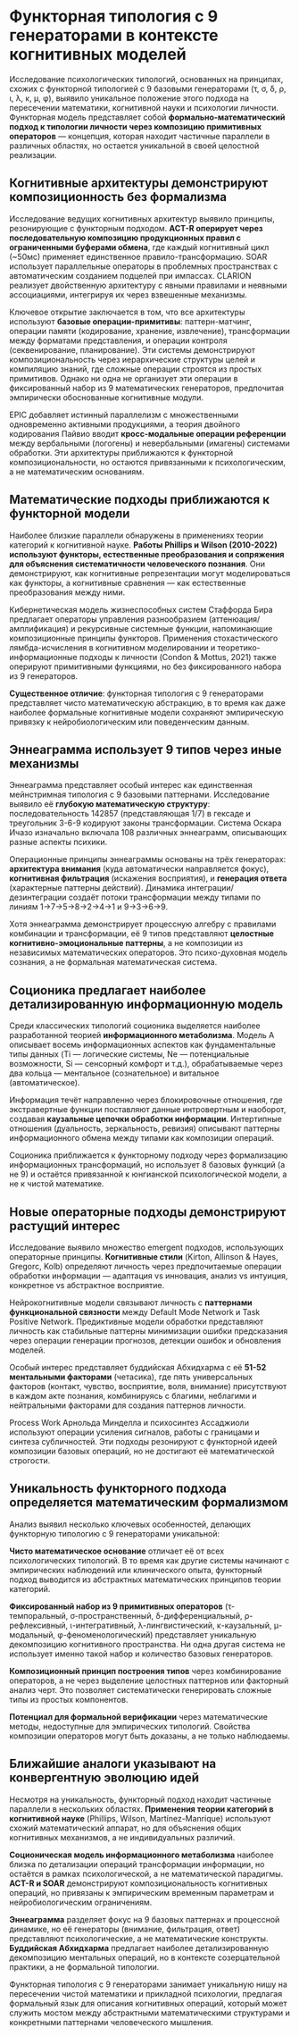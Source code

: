 # Функторная типология с 9 генераторами в контексте когнитивных моделей

Исследование психологических типологий, основанных на принципах, схожих с функторной типологией с 9 базовыми генераторами (τ, σ, δ, ρ, ι, λ, κ, μ, φ), выявило уникальное положение этого подхода на пересечении математики, когнитивной науки и психологии личности. Функторная модель представляет собой **формально-математический подход к типологии личности через композицию примитивных операторов** — концепция, которая находит частичные параллели в различных областях, но остается уникальной в своей целостной реализации.

## Когнитивные архитектуры демонстрируют композиционность без формализма

Исследование ведущих когнитивных архитектур выявило принципы, резонирующие с функторным подходом. **ACT-R оперирует через последовательную композицию продукционных правил с ограниченными буферами обмена**, где каждый когнитивный цикл (~50мс) применяет единственное правило-трансформацию. SOAR использует параллельные операторы в проблемных пространствах с автоматическим созданием подцелей при импассах. CLARION реализует двойственную архитектуру с явными правилами и неявными ассоциациями, интегрируя их через взвешенные механизмы.

Ключевое открытие заключается в том, что все архитектуры используют **базовые операции-примитивы**: паттерн-матчинг, операции памяти (кодирование, хранение, извлечение), трансформации между форматами представления, и операции контроля (секвенирование, планирование). Эти системы демонстрируют композициональность через иерархические структуры целей и компиляцию знаний, где сложные операции строятся из простых примитивов. Однако ни одна не организует эти операции в фиксированный набор из 9 математических генераторов, предпочитая эмпирически обоснованные когнитивные модули.

EPIC добавляет истинный параллелизм с множественными одновременно активными продукциями, а теория двойного кодирования Пайвио вводит **кросс-модальные операции референции** между вербальными (логогены) и невербальными (имагены) системами обработки. Эти архитектуры приближаются к функторной композициональности, но остаются привязанными к психологическим, а не математическим основаниям.

## Математические подходы приближаются к функторной модели

Наиболее близкие параллели обнаружены в применениях теории категорий к когнитивной науке. **Работы Phillips и Wilson (2010-2022) используют функторы, естественные преобразования и сопряжения для объяснения систематичности человеческого познания**. Они демонстрируют, как когнитивные репрезентации могут моделироваться как функторы, а когнитивные сравнения — как естественные преобразования между ними.

Кибернетическая модель жизнеспособных систем Стаффорда Бира предлагает операторы управления разнообразием (аттенюация/амплификация) и рекурсивные системные функции, напоминающие композиционные принципы функторов. Применения стохастического лямбда-исчисления в когнитивном моделировании и теоретико-информационные подходы к личности (Condon & Mottus, 2021) также оперируют примитивными функциями, но без фиксированного набора из 9 генераторов.

**Существенное отличие**: функторная типология с 9 генераторами представляет чисто математическую абстракцию, в то время как даже наиболее формальные когнитивные модели сохраняют эмпирическую привязку к нейробиологическим или поведенческим данным.

## Эннеаграмма использует 9 типов через иные механизмы

Эннеаграмма представляет особый интерес как единственная мейнстримная типология с 9 базовыми паттернами. Исследование выявило её **глубокую математическую структуру**: последовательность 142857 (представляющая 1/7) в гексаде и треугольник 3-6-9 кодируют законы трансформации. Система Оскара Ичазо изначально включала 108 различных эннеаграмм, описывающих разные аспекты психики.

Операционные принципы эннеаграммы основаны на трёх генераторах: **архитектура внимания** (куда автоматически направляется фокус), **когнитивная фильтрация** (искажения восприятия), и **генерация ответа** (характерные паттерны действий). Динамика интеграции/дезинтеграции создаёт потоки трансформации между типами по линиям 1→7→5→8→2→4→1 и 9→3→6→9.

Хотя эннеаграмма демонстрирует процессную алгебру с правилами комбинации и трансформации, её 9 типов представляют **целостные когнитивно-эмоциональные паттерны**, а не композиции из независимых математических операторов. Это психо-духовная модель сознания, а не формальная математическая система.

## Соционика предлагает наиболее детализированную информационную модель

Среди классических типологий соционика выделяется наиболее разработанной теорией **информационного метаболизма**. Модель А описывает восемь информационных аспектов как фундаментальные типы данных (Ti — логические системы, Ne — потенциальные возможности, Si — сенсорный комфорт и т.д.), обрабатываемые через два кольца — ментальное (сознательное) и витальное (автоматическое).

Информация течёт направленно через блокировочные отношения, где экстравертные функции поставляют данные интровертным и наоборот, создавая **каузальные цепочки обработки информации**. Интертипные отношения (дуальность, зеркальность, ревизия) описывают паттерны информационного обмена между типами как композиции операций.

Соционика приближается к функторному подходу через формализацию информационных трансформаций, но использует 8 базовых функций (а не 9) и остаётся привязанной к юнгианской психологической модели, а не к чистой математике.

## Новые операторные подходы демонстрируют растущий интерес

Исследование выявило множество emergent подходов, использующих операторные принципы. **Когнитивные стили** (Kirton, Allinson & Hayes, Gregorc, Kolb) определяют личность через предпочитаемые операции обработки информации — адаптация vs инновация, анализ vs интуиция, конкретное vs абстрактное восприятие.

Нейрокогнитивные модели связывают личность с **паттернами функциональной связности** между Default Mode Network и Task Positive Network. Предиктивные модели обработки представляют личность как стабильные паттерны минимизации ошибки предсказания через операции генерации прогнозов, детекции ошибок и обновления моделей.

Особый интерес представляет буддийская Абхидхарма с её **51-52 ментальными факторами** (четасика), где пять универсальных факторов (контакт, чувство, восприятие, воля, внимание) присутствуют в каждом акте познания, комбинируясь с благими, неблагими и нейтральными факторами для создания паттернов личности.

Process Work Арнольда Минделла и психосинтез Ассаджиоли используют операции усиления сигналов, работы с границами и синтеза субличностей. Эти подходы резонируют с функторной идеей композиции базовых операций, но не достигают её математической строгости.

## Уникальность функторного подхода определяется математическим формализмом

Анализ выявил несколько ключевых особенностей, делающих функторную типологию с 9 генераторами уникальной:

**Чисто математическое основание** отличает её от всех психологических типологий. В то время как другие системы начинают с эмпирических наблюдений или клинического опыта, функторный подход выводится из абстрактных математических принципов теории категорий.

**Фиксированный набор из 9 примитивных операторов** (τ-темпоральный, σ-пространственный, δ-дифференциальный, ρ-рефлексивный, ι-интегративный, λ-лингвистический, κ-каузальный, μ-модальный, φ-феноменологический) представляет уникальную декомпозицию когнитивного пространства. Ни одна другая система не использует именно такой набор и количество базовых генераторов.

**Композиционный принцип построения типов** через комбинирование операторов, а не через выделение целостных паттернов или факторный анализ черт. Это позволяет систематически генерировать сложные типы из простых компонентов.

**Потенциал для формальной верификации** через математические методы, недоступные для эмпирических типологий. Свойства композиции операторов могут быть доказаны, а не только наблюдаемы.

## Ближайшие аналоги указывают на конвергентную эволюцию идей

Несмотря на уникальность, функторный подход находит частичные параллели в нескольких областях. **Применения теории категорий в когнитивной науке** (Phillips, Wilson, Martínez-Manrique) используют схожий математический аппарат, но для объяснения общих когнитивных механизмов, а не индивидуальных различий.

**Соционическая модель информационного метаболизма** наиболее близка по детализации операций трансформации информации, но остаётся в рамках психологической, а не математической парадигмы. **ACT-R и SOAR** демонстрируют композициональность когнитивных операций, но привязаны к эмпирическим временным параметрам и нейробиологическим ограничениям.

**Эннеаграмма** разделяет фокус на 9 базовых паттернах и процессной динамике, но её генераторы (внимание, фильтрация, ответ) представляют психологические, а не математические конструкты. **Буддийская Абхидхарма** предлагает наиболее детализированную декомпозицию ментальных операций, но в контексте созерцательной практики, а не формальной типологии.

Функторная типология с 9 генераторами занимает уникальную нишу на пересечении чистой математики и прикладной психологии, предлагая формальный язык для описания когнитивных операций, который может служить мостом между абстрактными математическими структурами и конкретными паттернами человеческого мышления.